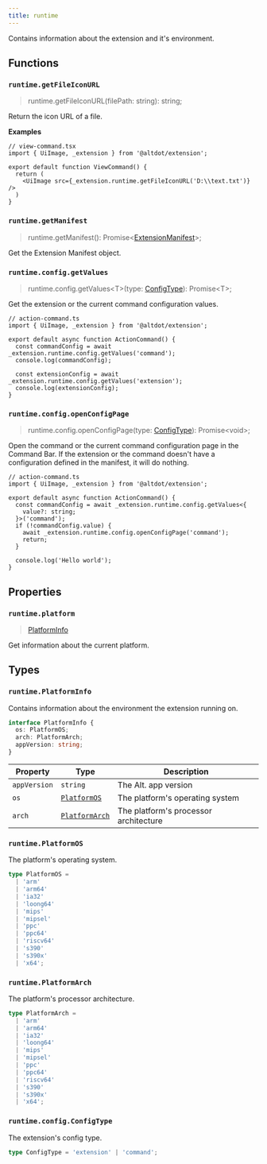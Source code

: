 ```yaml
---
title: runtime
---
```


Contains information about the extension and it's environment.

## Functions

### `runtime.getFileIconURL`
> runtime.getFileIconURL(filePath: string): string;

Return the icon URL of a file.

**Examples**

```tsx
// view-command.tsx
import { UiImage, _extension } from '@altdot/extension';

export default function ViewCommand() {
  return (
    <UiImage src={_extension.runtime.getFileIconURL('D:\\text.txt')} />
  )
}
```

### `runtime.getManifest`
> runtime.getManifest(): Promise&lt;[ExtensionManifest](/extensions/manifest/)>;

Get the Extension Manifest object.

### `runtime.config.getValues`
> runtime.config.getValues&lt;T>(type: [ConfigType](#runtimeconfigconfigtype)): Promise&lt;T>;

Get the extension or the current command configuration values.

```tsx
// action-command.ts
import { UiImage, _extension } from '@altdot/extension';

export default async function ActionCommand() {
  const commandConfig = await _extension.runtime.config.getValues('command');
  console.log(commandConfig);

  const extensionConfig = await _extension.runtime.config.getValues('extension');
  console.log(extensionConfig);
}
```

### `runtime.config.openConfigPage`
> runtime.config.openConfigPage(type: [ConfigType](#runtimeconfigconfigtype)): Promise&lt;void>;

Open the command or the current command configuration page in the Command Bar. If the extension or the command doesn't have a configuration defined in the manifest, it will do nothing.

```tsx
// action-command.ts
import { UiImage, _extension } from '@altdot/extension';

export default async function ActionCommand() {
  const commandConfig = await _extension.runtime.config.getValues<{
    value?: string;
  }>('command');
  if (!commandConfig.value) {
    await _extension.runtime.config.openConfigPage('command');
    return;
  }

  console.log('Hello world');
}
```

## Properties

### `runtime.platform`
> [PlatformInfo](#runtimeplatforminfo)

Get information about the current platform.

## Types

### `runtime.PlatformInfo`

Contains information about the environment the extension running on.

```ts
interface PlatformInfo {
  os: PlatformOS;
  arch: PlatformArch;
  appVersion: string;
}
```

| Property | Type | Description |
| ----------- | ----------- | ----------- |
| `appVersion` | `string` | The Alt. app version |
| `os` | [`PlatformOS`](#runtimeplatformos) | The platform's operating system |
| `arch` | [`PlatformArch`](#runtimeplatformarch) | The platform's processor architecture |

### `runtime.PlatformOS`

The platform's operating system.

```ts
type PlatformOS =
  | 'arm'
  | 'arm64'
  | 'ia32'
  | 'loong64'
  | 'mips'
  | 'mipsel'
  | 'ppc'
  | 'ppc64'
  | 'riscv64'
  | 's390'
  | 's390x'
  | 'x64';
```

### `runtime.PlatformArch`

The platform's processor architecture.

```ts
type PlatformArch =
  | 'arm'
  | 'arm64'
  | 'ia32'
  | 'loong64'
  | 'mips'
  | 'mipsel'
  | 'ppc'
  | 'ppc64'
  | 'riscv64'
  | 's390'
  | 's390x'
  | 'x64';
```

### `runtime.config.ConfigType`

The extension's config type.

```ts
type ConfigType = 'extension' | 'command';
```